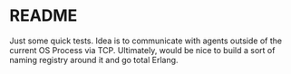 # README

Just some quick tests. Idea is to communicate with agents outside of the current OS Process via TCP.
Ultimately, would be nice to build a sort of naming registry around it and go total Erlang.
